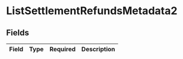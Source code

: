 # ListSettlementRefundsMetadata2


## Fields

| Field       | Type        | Required    | Description |
| ----------- | ----------- | ----------- | ----------- |